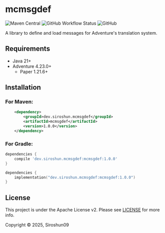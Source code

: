 # mcmsgdef

![Maven Central](https://img.shields.io/maven-central/v/dev.siroshun.mcmsgdef/mcmsgdef)
![GitHub Workflow Status](https://img.shields.io/github/actions/workflow/status/Siroshun09/mcmsgdef/gradle.yml?branch=main)
![GitHub](https://img.shields.io/github/license/Siroshun09/mcmsgdef)

A library to define and load messages for Adventure's translation system.

## Requirements

- Java 21+
- Adventure 4.23.0+
  - Paper 1.21.6+

## Installation

### For Maven:

```xml
    <dependency>
        <groupId>dev.siroshun.mcmsgdef</groupId>
        <artifactId>mcmsgdef</artifactId>
        <version>1.0.0</version>
    </dependency>
```

### For Gradle:

```groovy
dependencies {
    compile 'dev.siroshun.mcmsgdef:mcmsgdef:1.0.0'
}
```

```kotlin
dependencies {
    implementation("dev.siroshun.mcmsgdef:mcmsgdef:1.0.0")
}
```

## License

This project is under the Apache License v2. Please see [LICENSE](LICENSE) for more info.

Copyright © 2025, Siroshun09
